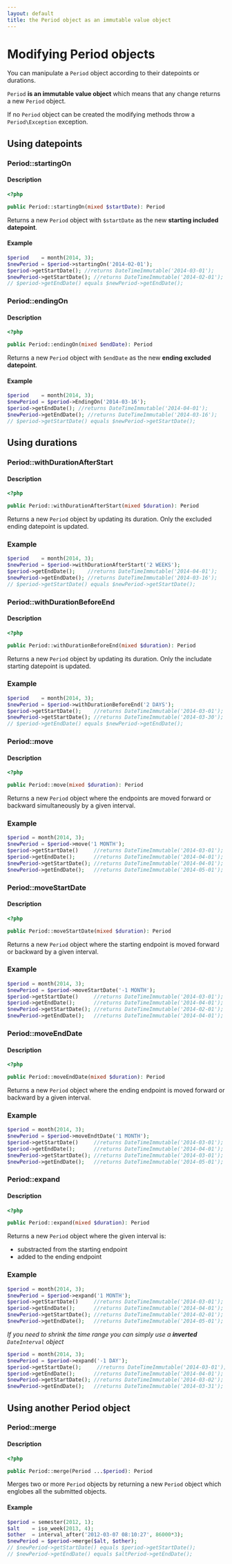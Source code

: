 ```yaml
---
layout: default
title: the Period object as an immutable value object
---
```


# Modifying Period objects

You can manipulate a `Period` object according to their datepoints or durations.

`Period` **is an immutable value object** which means that any change returns a new `Period` object.

<p class="message-warning">If no <code>Period</code> object can be created the modifying methods throw a <code>Period\Exception</code> exception.</p>

## Using datepoints

### Period::startingOn

#### Description

~~~php
<?php

public Period::startingOn(mixed $startDate): Period
~~~

Returns a new `Period` object with `$startDate` as the new **starting included datepoint**.

#### Example

~~~php
$period    = month(2014, 3);
$newPeriod = $period->startingOn('2014-02-01');
$period->getStartDate(); //returns DateTimeImmutable('2014-03-01');
$newPeriod->getStartDate(); //returns DateTimeImmutable('2014-02-01');
// $period->getEndDate() equals $newPeriod->getEndDate();
~~~

### Period::endingOn

#### Description

~~~php
<?php

public Period::endingOn(mixed $endDate): Period
~~~

Returns a new `Period` object with `$endDate` as the new **ending excluded datepoint**.

#### Example

~~~php
$period    = month(2014, 3);
$newPeriod = $period->EndingOn('2014-03-16');
$period->getEndDate(); //returns DateTimeImmutable('2014-04-01');
$newPeriod->getEndDate(); //returns DateTimeImmutable('2014-03-16');
// $period->getStartDate() equals $newPeriod->getStartDate();
~~~

## Using durations

### Period::withDurationAfterStart

#### Description

~~~php
<?php

public Period::withDurationAfterStart(mixed $duration): Period
~~~

Returns a new `Period` object by updating its duration. Only the excluded ending datepoint is updated.

### Example

~~~php
$period    = month(2014, 3);
$newPeriod = $period->withDurationAfterStart('2 WEEKS');
$period->getEndDate();    //returns DateTimeImmutable('2014-04-01');
$newPeriod->getEndDate(); //returns DateTimeImmutable('2014-03-16');
// $period->getStartDate() equals $newPeriod->getStartDate();
~~~

### Period::withDurationBeforeEnd

#### Description

~~~php
<?php

public Period::withDurationBeforeEnd(mixed $duration): Period
~~~

Returns a new `Period` object by updating its duration. Only the includate starting datepoint is updated.

### Example

~~~php
$period    = month(2014, 3);
$newPeriod = $period->withDurationBeforeEnd('2 DAYS');
$period->getStartDate();    //returns DateTimeImmutable('2014-03-01');
$newPeriod->getStartDate(); //returns DateTimeImmutable('2014-03-30');
// $period->getEndDate() equals $newPeriod->getEndDate();
~~~

### Period::move

#### Description

~~~php
<?php

public Period::move(mixed $duration): Period
~~~

Returns a new `Period` object where the endpoints are moved forward or backward simultaneously by a given interval.

### Example

~~~php
$period = month(2014, 3);
$newPeriod = $period->move('1 MONTH');
$period->getStartDate()     //returns DateTimeImmutable('2014-03-01');
$period->getEndDate();      //returns DateTimeImmutable('2014-04-01');
$newPeriod->getStartDate(); //returns DateTimeImmutable('2014-04-01');
$newPeriod->getEndDate();   //returns DateTimeImmutable('2014-05-01');
~~~

### Period::moveStartDate

#### Description

~~~php
<?php

public Period::moveStartDate(mixed $duration): Period
~~~

Returns a new `Period` object where the starting endpoint is moved forward or backward by a given interval.

### Example

~~~php
$period = month(2014, 3);
$newPeriod = $period->moveStartDate('-1 MONTH');
$period->getStartDate()     //returns DateTimeImmutable('2014-03-01');
$period->getEndDate();      //returns DateTimeImmutable('2014-04-01');
$newPeriod->getStartDate(); //returns DateTimeImmutable('2014-02-01');
$newPeriod->getEndDate();   //returns DateTimeImmutable('2014-04-01');
~~~

### Period::moveEndDate

#### Description

~~~php
<?php

public Period::moveEndDate(mixed $duration): Period
~~~

Returns a new `Period` object where the ending endpoint is moved forward or backward by a given interval.

### Example

~~~php
$period = month(2014, 3);
$newPeriod = $period->moveEndtDate('1 MONTH');
$period->getStartDate()     //returns DateTimeImmutable('2014-03-01');
$period->getEndDate();      //returns DateTimeImmutable('2014-04-01');
$newPeriod->getStartDate(); //returns DateTimeImmutable('2014-03-01');
$newPeriod->getEndDate();   //returns DateTimeImmutable('2014-05-01');
~~~

### Period::expand

#### Description

~~~php
<?php

public Period::expand(mixed $duration): Period
~~~

Returns a new `Period` object where the given interval is:

- substracted from the starting endpoint
- added to the ending endpoint

### Example

~~~php
$period = month(2014, 3);
$newPeriod = $period->expand('1 MONTH');
$period->getStartDate()     //returns DateTimeImmutable('2014-03-01');
$period->getEndDate();      //returns DateTimeImmutable('2014-04-01');
$newPeriod->getStartDate(); //returns DateTimeImmutable('2014-02-01');
$newPeriod->getEndDate();   //returns DateTimeImmutable('2014-05-01');
~~~

*If you need to shrink the time range you can simply use a __inverted__ `DateInterval` object*

~~~php
$period = month(2014, 3);
$newPeriod = $period->expand('-1 DAY');
$period->getStartDate();     //returns DateTimeImmutable('2014-03-01');
$period->getEndDate();      //returns DateTimeImmutable('2014-04-01');
$newPeriod->getStartDate(); //returns DateTimeImmutable('2014-03-02');
$newPeriod->getEndDate();   //returns DateTimeImmutable('2014-03-31');
~~~

## Using another Period object

### Period::merge

#### Description

~~~php
<?php

public Period::merge(Period ...$period): Period
~~~

Merges two or more `Period` objects by returning a new `Period` object which englobes all the submitted objects.

#### Example

~~~php
$period = semester(2012, 1);
$alt    = iso_week(2013, 4);
$other  = interval_after('2012-03-07 08:10:27', 86000*3);
$newPeriod = $period->merge($alt, $other);
// $newPeriod->getStartDate() equals $period->getStartDate();
// $newPeriod->getEndDate() equals $altPeriod->getEndDate();
~~~
